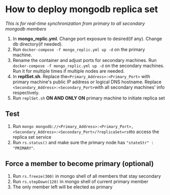 # How to deploy mongodb replica set
*This is for real-time synchronization from primary to all secondary mongodb members*
1. In **mongo_replic.yml**. Change port exposure  to desired(if any). Change db directory(if needed).
2. Run `docker-compose -f mongo_replic.yml up -d` on the primary machine.
3. Rename the container and adjust ports for secondary machines. Run `docker-compose -f mongo_replic.yml up -d` on the secondary machines. 
Run it for multiple times if multiple nodes are needed.
4. In **replSet.sh**. Replace the`<Primary_Address>:<Primary_Port>` with primary machine's public IP address or logical DNS hostname. Replace `<Secondary_Address>:<Secondary_Port>`with all secondary machines' info respectively.
5. Run `replSet.sh` **ON AND ONLY ON** primary machine to initiate replica set

## Test
1. Run `mongo mongodb://<Primary_Address>:<Primary_Port>,<Secondary_Address>:<Secondary_Port>/?replicaSet=rs0`to access the replica  set service
2. Run `rs.status()` and make sure the primary node has `"stateStr" : "PRIMARY"`.

## Force a member to become primary (optional)
1. Run `rs.freeze(300)` in mongo shell of all members that stay secondary
2. Run `rs.stepDown(120)` in mongo shell of current primary member
3. The only member left will be elected as primary
